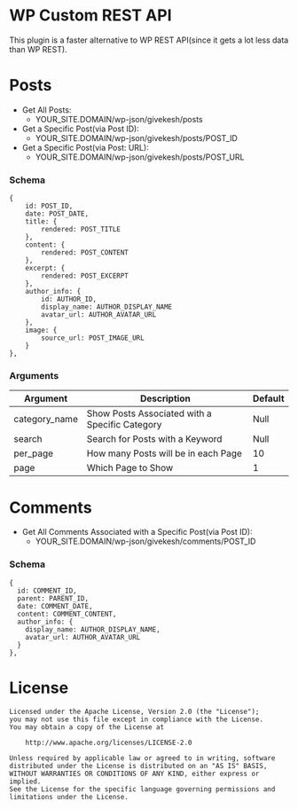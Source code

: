 WP Custom REST API
=================

This plugin is a faster alternative to WP REST API(since it gets a lot less data than WP REST).

Posts
=================
* Get All Posts:
   * YOUR_SITE.DOMAIN/wp-json/givekesh/posts
* Get a Specific Post(via Post ID):
   * YOUR_SITE.DOMAIN/wp-json/givekesh/posts/POST_ID
* Get a Specific Post(via Post: URL):
   * YOUR_SITE.DOMAIN/wp-json/givekesh/posts/POST_URL

### Schema

    {
    	id: POST_ID,
    	date: POST_DATE,
    	title: {
    		rendered: POST_TITLE
    	},
    	content: {
    		rendered: POST_CONTENT
    	},
    	excerpt: {
    		rendered: POST_EXCERPT
    	},
    	author_info: {
    		id: AUTHOR_ID,
    		display_name: AUTHOR_DISPLAY_NAME
    		avatar_url: AUTHOR_AVATAR_URL
    	},
    	image: {
    		source_url: POST_IMAGE_URL
    	}
    },

### Arguments

|Argument|Description|Default|
|---|---|---|
|category_name|Show Posts Associated with a Specific Category|Null|
|search|Search for Posts with a Keyword|Null|
|per_page|How many Posts will be in each Page|10|
|page|Which Page to Show|1|


Comments
=================
* Get All Comments Associated with a Specific Post(via Post ID):
  * YOUR_SITE.DOMAIN/wp-json/givekesh/comments/POST_ID

### Schema
    {
      id: COMMENT_ID,
      parent: PARENT_ID,
      date: COMMENT_DATE,
      content: COMMENT_CONTENT,
      author_info: {
        display_name: AUTHOR_DISPLAY_NAME,
        avatar_url: AUTHOR_AVATAR_URL
      }
    },

License
=======

```license
Licensed under the Apache License, Version 2.0 (the "License");
you may not use this file except in compliance with the License.
You may obtain a copy of the License at

    http://www.apache.org/licenses/LICENSE-2.0

Unless required by applicable law or agreed to in writing, software
distributed under the License is distributed on an "AS IS" BASIS,
WITHOUT WARRANTIES OR CONDITIONS OF ANY KIND, either express or implied.
See the License for the specific language governing permissions and
limitations under the License.
```
